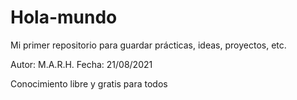 # Hola-mundo
Mi primer repositorio para guardar prácticas, ideas, proyectos, etc. 

Autor: M.A.R.H.
Fecha: 21/08/2021

Conocimiento libre  y gratis para todos
